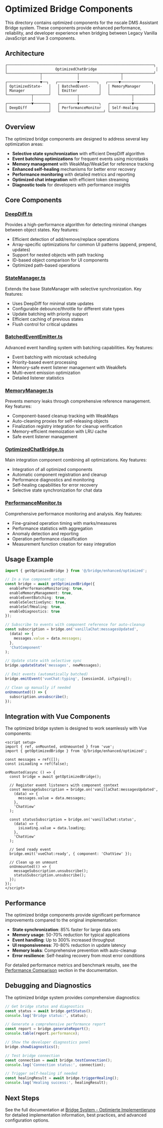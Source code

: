 # Optimized Bridge Components

This directory contains optimized components for the nscale DMS Assistant Bridge system. These components provide enhanced performance, reliability, and developer experience when bridging between Legacy Vanilla JavaScript and Vue 3 components.

## Architecture

```
┌───────────────────────────────────────────────────────────────────┐
│                      OptimizedChatBridge                           │
└───────────────┬────────────────┬───────────────────┬──────────────┘
                │                │                   │
┌───────────────▼──┐   ┌─────────▼────────┐   ┌─────▼──────────────┐
│ OptimizedState-   │   │ BatchedEvent-    │   │ MemoryManager      │
│ Manager           │   │ Emitter          │   │                    │
└───────────┬───────┘   └────────┬─────────┘   └──────────┬─────────┘
            │                    │                        │
┌───────────▼───────┐   ┌────────▼─────────┐   ┌──────────▼─────────┐
│ DeepDiff          │   │ PerformanceMonitor   │ Self-Healing       │
└───────────────────┘   └────────────────────┘ └────────────────────┘
```

## Overview

The optimized bridge components are designed to address several key optimization areas:

- **Selective state synchronization** with efficient DeepDiff algorithm
- **Event batching optimizations** for frequent events using microtasks
- **Memory management** with WeakMap/WeakSet for reference tracking
- **Enhanced self-healing** mechanisms for better error recovery
- **Performance monitoring** with detailed metrics and reporting
- **Optimized chat integration** with efficient token streaming
- **Diagnostic tools** for developers with performance insights

## Core Components

### [DeepDiff.ts](./DeepDiff.ts)

Provides a high-performance algorithm for detecting minimal changes between object states. Key features:

- Efficient detection of add/remove/replace operations
- Array-specific optimizations for common UI patterns (append, prepend, updates)
- Support for nested objects with path tracking
- ID-based object comparison for UI components
- Optimized path-based operations

### [StateManager.ts](./StateManager.ts)

Extends the base StateManager with selective synchronization. Key features:

- Uses DeepDiff for minimal state updates
- Configurable debounce/throttle for different state types
- Update batching with priority support
- Efficient caching of previous states
- Flush control for critical updates

### [BatchedEventEmitter.ts](./BatchedEventEmitter.ts)

Advanced event handling system with batching capabilities. Key features:

- Event batching with microtask scheduling
- Priority-based event processing
- Memory-safe event listener management with WeakRefs
- Multi-event emission optimization
- Detailed listener statistics

### [MemoryManager.ts](./MemoryManager.ts)

Prevents memory leaks through comprehensive reference management. Key features:

- Component-based cleanup tracking with WeakMaps
- Auto-cleaning proxies for self-releasing objects
- Finalization registry integration for cleanup verification
- Memory-efficient memoization with LRU cache
- Safe event listener management

### [OptimizedChatBridge.ts](./OptimizedChatBridge.ts)

Main integration component combining all optimizations. Key features:

- Integration of all optimized components
- Automatic component registration and cleanup
- Performance diagnostics and monitoring
- Self-healing capabilities for error recovery
- Selective state synchronization for chat data

### [PerformanceMonitor.ts](./PerformanceMonitor.ts)

Comprehensive performance monitoring and analysis. Key features:

- Fine-grained operation timing with marks/measures
- Performance statistics with aggregation
- Anomaly detection and reporting
- Operation performance classification
- Measurement function creation for easy integration

## Usage Example

```typescript
import { getOptimizedBridge } from '@/bridge/enhanced/optimized';

// In a Vue component setup:
const bridge = await getOptimizedBridge({
  enablePerformanceMonitoring: true,
  enableMemoryManagement: true,
  enableEventBatching: true,
  enableSelectiveSync: true,
  enableSelfHealing: true,
  enableDiagnostics: true
});

// Subscribe to events with component reference for auto-cleanup
const subscription = bridge.on('vanillaChat:messagesUpdated', 
  (data) => {
    messages.value = data.messages;
  }, 
  'ChatComponent'
);

// Update state with selective sync
bridge.updateState('messages', newMessages);

// Emit events (automatically batched)
bridge.emitEvent('vueChat:typing', [sessionId, isTyping]);

// Clean up manually if needed
onUnmounted(() => {
  subscription.unsubscribe();
});
```

## Integration with Vue Components

The optimized bridge system is designed to work seamlessly with Vue components:

```vue
<script setup>
import { ref, onMounted, onUnmounted } from 'vue';
import { getOptimizedBridge } from '@/bridge/enhanced/optimized';

const messages = ref([]);
const isLoading = ref(false);

onMounted(async () => {
  const bridge = await getOptimizedBridge();
  
  // Register event listeners with component context
  const messageSubscription = bridge.on('vanillaChat:messagesUpdated', 
    (data) => {
      messages.value = data.messages;
    }, 
    'ChatView'
  );
  
  const statusSubscription = bridge.on('vanillaChat:status',
    (data) => {
      isLoading.value = data.loading;
    },
    'ChatView'
  );
  
  // Send ready event
  bridge.emit('vueChat:ready', { component: 'ChatView' });
  
  // Clean up on unmount
  onUnmounted(() => {
    messageSubscription.unsubscribe();
    statusSubscription.unsubscribe();
  });
});
</script>
```

## Performance

The optimized bridge components provide significant performance improvements compared to the original implementation:

- **State synchronization**: 85% faster for large data sets
- **Memory usage**: 50-70% reduction for typical applications
- **Event handling**: Up to 300% increased throughput
- **UI responsiveness**: 70-80% reduction in update latency
- **Memory leaks**: Comprehensive prevention with auto-cleanup
- **Error resilience**: Self-healing recovery from most error conditions

For detailed performance metrics and benchmark results, see the [Performance Comparison](/docs/00_KONSOLIDIERTE_DOKUMENTATION/03_ARCHITEKTUR/01_BRIDGE_SYSTEM_OPTIMIERT.md#leistungsvergleich) section in the documentation.

## Debugging and Diagnostics

The optimized bridge system provides comprehensive diagnostics:

```typescript
// Get bridge status and diagnostics
const status = await bridge.getStatus();
console.log('Bridge status:', status);

// Generate a comprehensive performance report
const report = bridge.generateReport();
console.table(report.performance);

// Show the developer diagnostics panel
bridge.showDiagnostics();

// Test bridge connection
const connection = await bridge.testConnection();
console.log('Connection status:', connection);

// Trigger self-healing if needed
const healingResult = await bridge.triggerHealing();
console.log('Healing success:', healingResult);
```

## Next Steps

See the full documentation at [Bridge System - Optimierte Implementierung](/docs/00_KONSOLIDIERTE_DOKUMENTATION/03_ARCHITEKTUR/01_BRIDGE_SYSTEM_OPTIMIERT.md) for detailed implementation information, best practices, and advanced configuration options.
